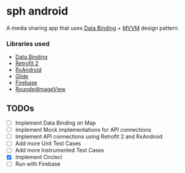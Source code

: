# sph android
A media sharing app that uses [Data Binding](https://developer.android.com/topic/libraries/data-binding/index.html) + [MVVM](https://labs.ribot.co.uk/approaching-android-with-mvvm-8ceec02d5442#.gcmezpeai) design pattern.

### Libraries used
* [Data Binding](https://developer.android.com/topic/libraries/data-binding/index.html)
* [Retrofit 2](https://square.github.io/retrofit/)
* [RxAndroid](https://github.com/ReactiveX/RxAndroid)
* [Glide](https://github.com/bumptech/glide)
* [Firebase](https://firebase.google.com)
* [RoundedImageView](https://github.com/vinc3m1/RoundedImageView)

## TODOs
- [ ] Implement Data Binding on Map
- [ ] Implement Mock implementations for API connections
- [ ] Implement API connections using Retrofit 2 and RxAndroid
- [ ] Add more Unit Test Cases
- [ ] Add more Instrumented Test Cases
- [x] Implement Circleci
- [ ] Run with Firebase
